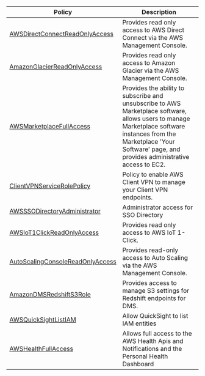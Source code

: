 
| Policy | Description |
| --- | --- |
| [AWSDirectConnectReadOnlyAccess](#awsdirectconnectreadonlyaccess) | Provides read only access to AWS Direct Connect via the AWS Management Console. | 
| [AmazonGlacierReadOnlyAccess](#amazonglacierreadonlyaccess) | Provides read only access to Amazon Glacier via the AWS Management Console. | 
| [AWSMarketplaceFullAccess](#awsmarketplacefullaccess) | Provides the ability to subscribe and unsubscribe to AWS Marketplace software, allows users to manage Marketplace software instances from the Marketplace 'Your Software' page, and provides administrative access to EC2. | 
| [ClientVPNServiceRolePolicy](#clientvpnservicerolepolicy) | Policy to enable AWS Client VPN to manage your Client VPN endpoints. | 
| [AWSSSODirectoryAdministrator](#awsssodirectoryadministrator) | Administrator access for SSO Directory | 
| [AWSIoT1ClickReadOnlyAccess](#awsiot1clickreadonlyaccess) | Provides read only access to AWS IoT 1-Click. | 
| [AutoScalingConsoleReadOnlyAccess](#autoscalingconsolereadonlyaccess) | Provides read-only access to Auto Scaling via the AWS Management Console. | 
| [AmazonDMSRedshiftS3Role](#amazondmsredshifts3role) | Provides access to manage S3 settings for Redshift endpoints for DMS. | 
| [AWSQuickSightListIAM](#awsquicksightlistiam) | Allow QuickSight to list IAM entities | 
| [AWSHealthFullAccess](#awshealthfullaccess) | Allows full access to the AWS Health Apis and Notifications and the Personal Health Dashboard | 
